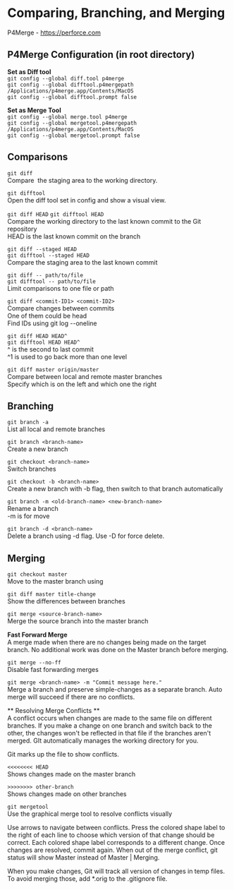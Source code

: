 # Comparing, Branching, and Merging

P4Merge - https://perforce.com<br>

## P4Merge Configuration (in root directory)

**Set as Diff tool**<br>
`git config --global diff.tool p4merge`<br>
`git config --global difftool.p4mergepath /Applications/p4merge.app/Contents/MacOS`<br>
`git config --global difftool.prompt false`

**Set as Merge Tool**<br>
`git config --global merge.tool p4merge`<br>
`git config --global mergetool.p4mergepath /Applications/p4merge.app/Contents/MacOS` <br>
`git config --global mergetool.prompt false `

## Comparisons

`git diff` <br>
Compare  the staging area to the working directory.

`git difftool` <br>
Open the diff tool set in config and show a visual view.

`git diff HEAD`
`git difftool HEAD` <br>
Compare the working directory to the last known commit to the Git repository <br>
HEAD is the last known commit on the branch

`git diff --staged HEAD` <br>
`git difftool --staged HEAD` <br>
Compare the staging area to the last known commit

`git diff -- path/to/file` <br>
`git difftool -- path/to/file` <br>
Limit comparisons to one file or path

`git diff <commit-ID1> <commit-ID2>` <br>
Compare changes between commits <br>
One of them could be head <br>
Find IDs using git log --oneline

`git diff HEAD HEAD^ ` <br>
`git difftool HEAD HEAD^ ` <br>
^ is the second to last commit <br>
^1 is used to go back more than one level

`git diff master origin/master` <br>
Compare between local and remote master branches <br>
Specify which is on the left and which one the right

## Branching
`git branch -a` <br>
List all local and remote branches

`git branch <branch-name>` <br>
Create a new branch

`git checkout <branch-name>` <br>
Switch branches

`git checkout -b <branch-name>` <br>
Create a new branch with -b flag, then switch to that branch automatically

`git branch -m <old-branch-name> <new-branch-name>` <br>
Rename a branch  <br>
-m is for move

`git branch -d <branch-name>` <br>
Delete a branch using -d flag. Use -D for force delete.

## Merging
`git checkout master` <br>
Move to the master branch using 

`git diff master title-change` <br>
Show the differences between branches

`git merge <source-branch-name>` <br>
Merge the source branch into the master branch

**Fast Forward Merge** <br>
A merge made when there are no changes being made on the target branch. No additional work was done on the Master branch before merging.

`git merge --no-ff ` <br>
Disable fast forwarding merges

`git merge <branch-name> -m "Commit message here."` <br>
Merge a branch and preserve simple-changes as a separate branch. Auto merge will succeed if there are no conflicts.

** Resolving Merge Conflicts ** <br>
A conflict occurs when changes are made to the same file on different branches. If you make a change on one branch and switch back to the other, the changes won't be reflected in that file if the branches aren't merged. GIt automatically manages the working directory for you.

Git marks up the file to show conflicts.

`<<<<<<<< HEAD` <br>
Shows changes made on the master branch

`>>>>>>>> other-branch` <br>
Shows changes made on other branches

`git mergetool` <br>
Use the graphical merge tool to resolve conflicts visually

Use arrows to navigate between conflicts. Press the colored shape label to the right of each line to choose which version of that change should be correct. Each colored shape label corresponds to a different change. Once changes are resolved, commit again. When out of the merge conflict, git status will show Master instead of Master | Merging.

When you make changes, Git will track all version of changes in temp files. To avoid merging those, add *.orig to the .gitignore file.
